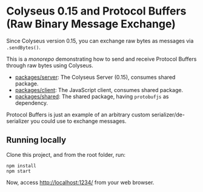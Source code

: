 # Colyseus 0.15 and Protocol Buffers (Raw Binary Message Exchange)

Since Colyseus version 0.15, you can exchange raw bytes as messages via `.sendBytes()`.

This is a _monorepo_ demonstrating how to send and receive Protocol Buffers through raw bytes using Colyseus.

- [packages/server](packages/server): The Colyseus Server (0.15), consumes shared package.
- [packages/client](packages/client): The JavaScript client, consumes shared package.
- [packages/shared](packages/shared): The shared package, having `protobufjs` as dependency.

Protocol Buffers is just an example of an arbitrary custom serializer/de-serializer you could use to exchange messages.

## Running locally

Clone this project, and from the root folder, run:

```
npm install
npm start
```

Now, access [http://localhost:1234/](http://localhost:1234/) from your web browser.